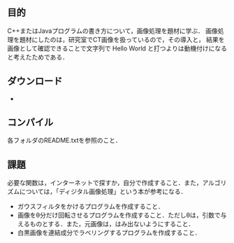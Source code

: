 目的
-----
C++またはJavaプログラムの書き方について，画像処理を題材に学ぶ． 画像処理を題材にしたのは，研究室でCT画像を扱っているので，その導入と， 結果を画像として確認できることで文字列で Hello World と打つよりは動機付けになると考えたためである．

ダウンロード
-----
- 

コンパイル
-----
各フォルダのREADME.txtを参照のこと．

課題
-----

必要な関数は，インターネットで探すか，自分で作成すること．また，アルゴリズムについては，「ディジタル画像処理」という本が参考になる．
- ガウスフィルタをかけるプログラムを作成すること．
- 画像をθ分だけ回転させるプログラムを作成すること．ただしθは，引数で与えるものとする．また，元画像は，はみ出ないようにすること．
- 白黒画像を連結成分でラベリングするプログラムを作成すること．

